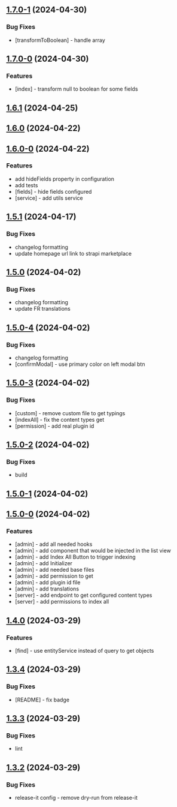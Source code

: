 

## [1.7.0-1](https://github.com/wizbii/strapi-algolia/compare/v1.7.0-0...v1.7.0-1) (2024-04-30)


### Bug Fixes

- [transformToBoolean] - handle array

## [1.7.0-0](https://github.com/wizbii/strapi-algolia/compare/v1.6.1...v1.7.0-0) (2024-04-30)


### Features

- [index] - transform null to boolean for some fields

## [1.6.1](https://github.com/wizbii/strapi-algolia/compare/v1.6.0...v1.6.1) (2024-04-25)

## [1.6.0](https://github.com/wizbii/strapi-algolia/compare/v1.6.0-0...v1.6.0) (2024-04-22)

## [1.6.0-0](https://github.com/wizbii/strapi-algolia/compare/v1.5.1...v1.6.0-0) (2024-04-22)


### Features

 - add hideFields property in configuration 
 - add tests
 - [fields] - hide fields configured
 - [service] - add utils service

## [1.5.1](https://github.com/wizbii/strapi-algolia/compare/v1.5.0...v1.5.1) (2024-04-17)


### Bug Fixes

 - changelog formatting
 - update homepage url link to strapi marketplace

## [1.5.0](https://github.com/wizbii/strapi-algolia/compare/v1.5.0-4...v1.5.0) (2024-04-02)


### Bug Fixes

 - changelog formatting 
 - update FR translations

## [1.5.0-4](https://github.com/wizbii/strapi-algolia/compare/v1.5.0-3...v1.5.0-4) (2024-04-02)


### Bug Fixes

 - changelog formatting
 - [confirmModal] - use primary color on left modal btn

## [1.5.0-3](https://github.com/wizbii/strapi-algolia/compare/v1.5.0-2...v1.5.0-3) (2024-04-02)


### Bug Fixes

- [custom] - remove custom file to get typings
- [indexAll] - fix the content types get
- [permission] - add real plugin id

## [1.5.0-2](https://github.com/wizbii/strapi-algolia/compare/v1.5.0-1...v1.5.0-2) (2024-04-02)


### Bug Fixes

 - build

## [1.5.0-1](https://github.com/wizbii/strapi-algolia/compare/v1.5.0-0...v1.5.0-1) (2024-04-02)

## [1.5.0-0](https://github.com/wizbii/strapi-algolia/compare/v1.4.0...v1.5.0-0) (2024-04-02)


### Features

- [admin] - add all needed hooks
- [admin] - add component that would be injected in the list view
- [admin] - add Index All Button to trigger indexing
- [admin] - add Initializer
- [admin] - add needed base files
- [admin] - add permission to get
- [admin] - add plugin id file
- [admin] - add translations
- [server] - add endpoint to get configured content types
- [server] - add permissions to index all

## [1.4.0](https://github.com/wizbii/strapi-algolia/compare/v1.3.4...v1.4.0) (2024-03-29)


### Features

- [find] - use entityService instead of query to get objects

## [1.3.4](https://github.com/wizbii/strapi-algolia/compare/v1.3.3...v1.3.4) (2024-03-29)


### Bug Fixes

- [README] - fix badge

## [1.3.3](https://github.com/wizbii/strapi-algolia/compare/v1.3.2...v1.3.3) (2024-03-29)


### Bug Fixes

 - lint

## [1.3.2](https://github.com/wizbii/strapi-algolia/compare/v1.3.1...v1.3.2) (2024-03-29)


### Bug Fixes

 - release-it config - remove dry-run from release-it
